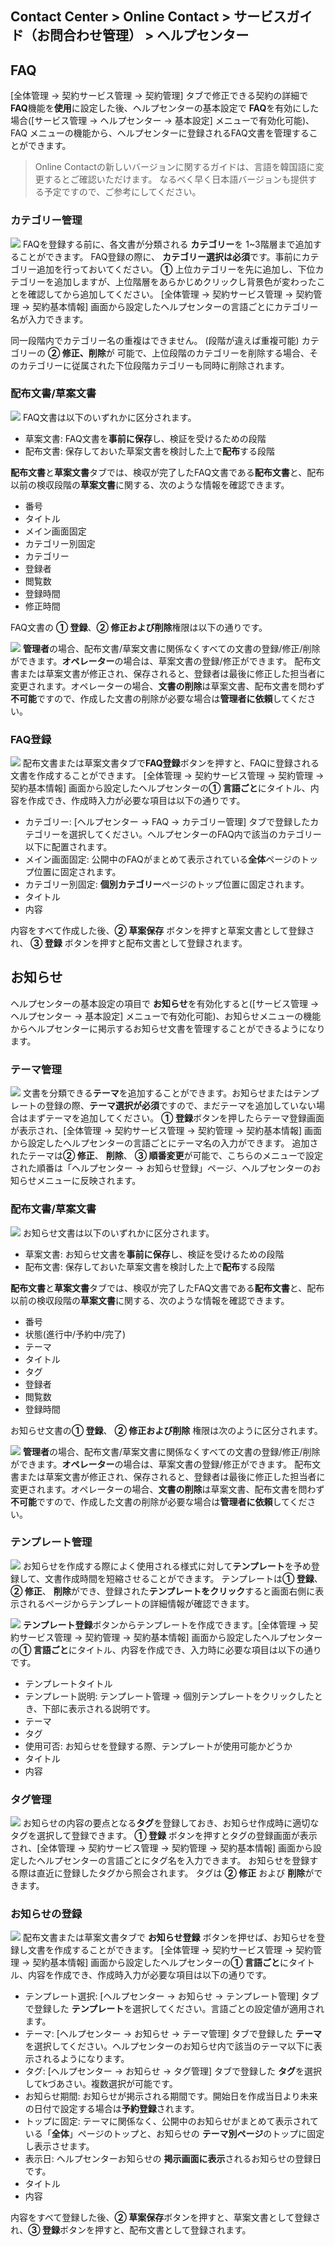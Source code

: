 ## Contact Center > Online Contact > サービスガイド（お問合わせ管理） > ヘルプセンター

## FAQ
[全体管理 → 契約サービス管理 → 契約管理] タブで修正できる契約の詳細で**FAQ**機能を**使用**に設定した後、ヘルプセンターの基本設定で **FAQ**を有効にした場合([サービス管理 → ヘルプセンター → 基本設定] メニューで有効化可能)、FAQ メニューの機能から、ヘルプセンターに登録されるFAQ文書を管理することができます。

> Online Contactの新しいバージョンに関するガイドは、言語を韓国語に変更するとご確認いただけます。
> なるべく早く日本語バージョンも提供する予定ですので、ご参考にしてください。

### カテゴリー管理
![](http://static.toastoven.net/prod_contact_center/3.1-(1)_2_ja.png)
FAQを登録する前に、各文書が分類される **カテゴリー**を 1~3階層まで追加することができます。 FAQ登録の際に、 **カテゴリー選択は必須**です。事前にカテゴリー追加を行っておいてください。 
**①** 上位カテゴリーを先に追加し、下位カテゴリーを追加しますが、上位階層をあらかじめクリックし背景色が変わったことを確認してから追加してください。
[全体管理 → 契約サービス管理 → 契約管理 → 契約基本情報] 画面から設定したヘルプセンターの言語ごとにカテゴリー名が入力できます。

同一段階内でカテゴリー名の重複はできません。 (段階が違えば重複可能)
カテゴリーの **② 修正、削除**が 可能で、上位段階のカテゴリーを削除する場合、そのカテゴリーに従属された下位段階カテゴリーも同時に削除されます。

### 配布文書/草案文書
![](http://static.toastoven.net/prod_contact_center/3.1-(2)_1_ja.png)
FAQ文書は以下のいずれかに区分されます。

- 草案文書: FAQ文書を**事前に保存**し、検証を受けるための段階
- 配布文書: 保存しておいた草案文書を検討した上で**配布**する段階

**配布文書**と**草案文書**タブでは、検収が完了したFAQ文書である**配布文書**と、配布以前の検収段階の**草案文書**に関する、次のような情報を確認できます。

- 番号
- タイトル
- メイン画面固定
- カテゴリー別固定
- カテゴリー
- 登録者
- 閲覧数
- 登録時間
- 修正時間

FAQ文書の **① 登録**、**② 修正および削除**権限は以下の通りです。

![](http://static.toastoven.net/prod_contact_center/ja/3.1-(2)a_ja.png)
**管理者**の場合、配布文書/草案文書に関係なくすべての文書の登録/修正/削除ができます。**オペレーター**の場合は、草案文書の登録/修正ができます。
配布文書または草案文書が修正され、保存されると、登録者は最後に修正した担当者に変更されます。オペレーターの場合、**文書の削除**は草案文書、配布文書を問わず**不可能**ですので、作成した文書の削除が必要な場合は**管理者に依頼**してください。

### FAQ登録
![](http://static.toastoven.net/prod_contact_center/3.1-(3)_1_ja.png)
配布文書または草案文書タブで**FAQ登録**ボタンを押すと、FAQに登録される文書を作成することができます。
[全体管理 → 契約サービス管理 → 契約管理 → 契約基本情報] 画面から設定したヘルプセンターの**① 言語ごと**にタイトル、内容を作成でき、作成時入力が必要な項目は以下の通りです。

- カテゴリー: [ヘルプセンター → FAQ → カテゴリー管理] タブで登録したカテゴリーを選択してください。ヘルプセンターのFAQ内で該当のカテゴリー以下に配置されます。
- メイン画面固定: 公開中のFAQがまとめて表示されている**全体**ページのトップ位置に固定されます。
- カテゴリー別固定: **個別カテゴリー**ページのトップ位置に固定されます。
- タイトル
- 内容

内容をすべて作成した後、**② 草案保存** ボタンを押すと草案文書として登録され、 **③ 登録** ボタンを押すと配布文書として登録されます。

## お知らせ
ヘルプセンターの基本設定の項目で **お知らせ**を有効化すると([サービス管理 → ヘルプセンター → 基本設定] メニューで有効化可能)、お知らせメニューの機能からヘルプセンターに掲示するお知らせ文書を管理することができるようになります。

### テーマ管理
![](http://static.toastoven.net/prod_contact_center/3.2-(1)_1_ja.png)
文書を分類できる**テーマ**を追加することができます。お知らせまたはテンプレートの登録の際、**テーマ選択が必須**ですので、まだテーマを追加していない場合はまずテーマを追加してください。
**① 登録**ボタンを押したらテーマ登録画面が表示され、[全体管理 → 契約サービス管理 → 契約管理 → 契約基本情報] 画面から設定したヘルプセンターの言語ごとにテーマ名の入力ができます。
追加されたテーマは**② 修正**、 **削除**、 **③ 順番変更**が可能で、こちらのメニューで設定された順番は「ヘルプセンター → お知らせ登録」ページ、ヘルプセンターのお知らせメニューに反映されます。

### 配布文書/草案文書
![](http://static.toastoven.net/prod_contact_center/3.2-(2)_1_ja.png)
お知らせ文書は以下のいずれかに区分されます。

- 草案文書: お知らせ文書を**事前に保存**し、検証を受けるための段階
- 配布文書: 保存しておいた草案文書を検討した上で**配布**する段階

**配布文書**と**草案文書**タブでは、検収が完了したFAQ文書である**配布文書**と、配布以前の検収段階の**草案文書**に関する、次のような情報を確認できます。

- 番号
- 状態(進行中/予約中/完了)
- テーマ
- タイトル
- タグ
- 登録者
- 閲覧数
- 登録時間

お知らせ文書の**① 登録**、 **② 修正および削除** 権限は次のように区分されます。

![](http://static.toastoven.net/prod_contact_center/ja/3.1-(2)a_ja.png)
**管理者**の場合、配布文書/草案文書に関係なくすべての文書の登録/修正/削除ができます。**オペレーター**の場合は、草案文書の登録/修正ができます。
配布文書または草案文書が修正され、保存されると、登録者は最後に修正した担当者に変更されます。オペレーターの場合、**文書の削除**は草案文書、配布文書を問わず**不可能**ですので、作成した文書の削除が必要な場合は**管理者に依頼**してください。

### テンプレート管理
![](http://static.toastoven.net/prod_contact_center/3.2-(3)_1_ja.png)
お知らせを作成する際によく使用される様式に対して**テンプレート**を予め登録して、文書作成時間を短縮させることができます。
テンプレートは**① 登録**、 **② 修正**、 **削除**ができ、登録された**テンプレートをクリック**すると画面右側に表示されるページからテンプレートの詳細情報が確認できます。

![](http://static.toastoven.net/prod_contact_center/3.2-(4)_1_ja.png)
**テンプレート登録**ボタンからテンプレートを作成できます。[全体管理 → 契約サービス管理 → 契約管理 → 契約基本情報] 画面から設定したヘルプセンターの**① 言語ごと**にタイトル、内容を作成でき、入力時に必要な項目は以下の通りです。

- テンプレートタイトル
- テンプレート説明: テンプレート管理 → 個別テンプレートをクリックしたとき、下部に表示される説明です。
- テーマ
- タグ
- 使用可否: お知らせを登録する際、テンプレートが使用可能かどうか
- タイトル
- 内容

### タグ管理
![](http://static.toastoven.net/prod_contact_center/3.2-(5)_1_ja.png)
お知らせの内容の要点となる**タグ**を登録しておき、お知らせ作成時に適切なタグを選択して登録できます。
**① 登録** ボタンを押すとタグの登録画面が表示され、[全体管理 → 契約サービス管理 → 契約管理 → 契約基本情報] 画面から設定したヘルプセンターの言語ごとにタグ名を入力できます。
お知らせを登録する際は直近に登録したタグから照会されます。 タグは **② 修正** および **削除**ができます。

### お知らせの登録
![](http://static.toastoven.net/prod_contact_center/3.2-(6)_1_ja.png)
配布文書または草案文書タブで **お知らせ登録** ボタンを押せば、お知らせを登録し文書を作成することができます。
[全体管理 → 契約サービス管理 → 契約管理 → 契約基本情報] 画面から設定したヘルプセンターの**① 言語ごと**にタイトル、内容を作成でき、作成時入力が必要な項目は以下の通りです。

- テンプレート選択: [ヘルプセンター → お知らせ → テンプレート管理] タブで登録した **テンプレート**を選択してください。言語ごとの設定値が適用されます。
- テーマ: [ヘルプセンター → お知らせ → テーマ管理] タブで登録した **テーマ**を選択してください。ヘルプセンターのお知らせ内で該当のテーマ以下に表示されるようになります。
- タグ: [ヘルプセンター → お知らせ → タグ管理] タブで登録した **タグ**を選択してkづあさい。複数選択が可能です。
- お知らせ期間: お知らせが掲示される期間です。開始日を作成当日より未来の日付で設定する場合は**予約登録**されます。
- トップに固定: テーマに関係なく、公開中のお知らせがまとめて表示されている「**全体**」ページのトップと、お知らせの **テーマ別ページ**のトップに固定し表示させます。
- 表示日: ヘルプセンターお知らせの **掲示画面に表示**されるお知らせの登録日です。
- タイトル
- 内容

内容をすべて登録した後、**② 草案保存**ボタンを押すと、草案文書として登録され、**③ 登録**ボタンを押すと、配布文書として登録されます。
